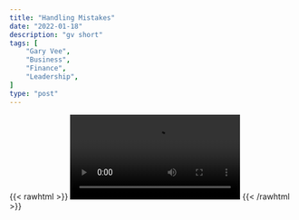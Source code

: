 ```yaml
---
title: "Handling Mistakes"
date: "2022-01-18"
description: "gv short"
tags: [
    "Gary Vee",
    "Business",
    "Finance",
    "Leadership",
]
type: "post"
---
```

{{< rawhtml >}}
    <video width="auto" height="auto" controls>
        <source src="https://clips.dev00ps.com/Gary%20Vee/mistakes.mp4" type="video/mp4"> 
    </video>
{{< /rawhtml >}}
